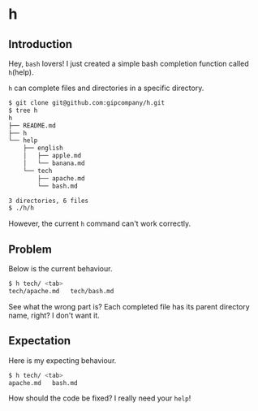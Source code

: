 # h

## Introduction

Hey, `bash` lovers! I just created a simple bash completion function called `h`(help).

`h` can complete files and directories in a specific directory.

```bash
$ git clone git@github.com:gipcompany/h.git
$ tree h
h
├── README.md
├── h
└── help
    ├── english
    │   ├── apple.md
    │   └── banana.md
    └── tech
        ├── apache.md
        └── bash.md

3 directories, 6 files
$ ./h/h
```

However, the current `h` command can't work correctly.

## Problem

Below is the current behaviour.

```bash
$ h tech/ <tab>
tech/apache.md   tech/bash.md
```

See what the wrong part is? Each completed file has its parent directory name, right? I don't want it.

## Expectation

Here is my expecting behaviour.

```bash
$ h tech/ <tab>
apache.md   bash.md
```

How should the code be fixed? I really need your `help`!
